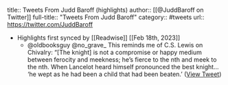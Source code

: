 title:: Tweets From Judd Baroff (highlights)
author:: [[@JuddBaroff on Twitter]]
full-title:: "Tweets From Judd Baroff"
category:: #tweets
url:: https://twitter.com/JuddBaroff

- Highlights first synced by [[Readwise]] [[Feb 18th, 2023]]
	- @oldbooksguy @no_grave_ This reminds me of C.S. Lewis on Chivalry: “[The knight] is not a compromise or happy medium between ferocity and meekness; he’s fierce to the nth and meek to the nth. When Lancelot heard himself pronounced the best knight… ‘he wept as he had been a child that had been beaten.’ ([View Tweet](https://twitter.com/JuddBaroff/status/1626613724512505858))